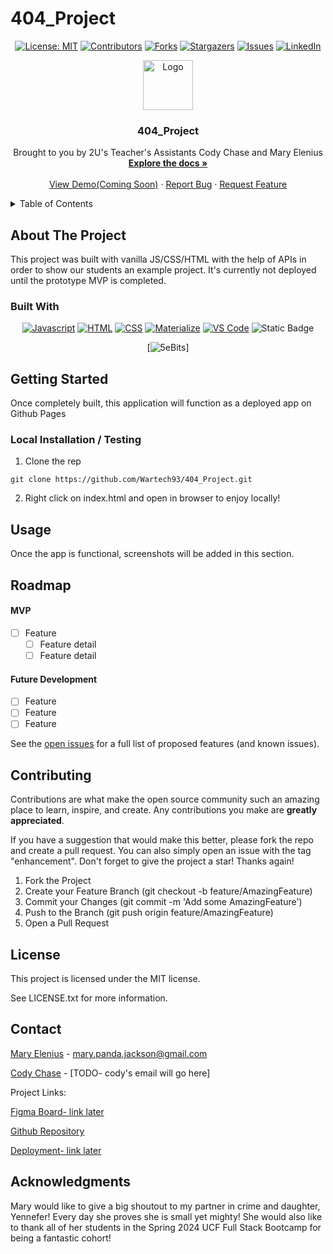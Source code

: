 # 404_Project
<div align="center">

  <!-- Add badges using the following format: -->
  <!-- ![Name](urlToShieldHere)(urlToGithubHere) -->

[![License: MIT](https://img.shields.io/badge/License-MIT-yellow.svg)](https://opensource.org/licenses/MIT)
[![Contributors](https://img.shields.io/github/contributors/Wartech93/404_Project.svg?style=plastic&logo=appveyor)](https://github.com/Wartech93/404_Project/graphs/contributors)
[![Forks](https://img.shields.io/github/forks/Wartech93/404_Project.svg?style=plastic&logo=appveyor)](https://github.com/Wartech93/404_Project/network/members)
[![Stargazers](https://img.shields.io/github/stars/Wartech93/404_Project.svg?style=plastic&logo=appveyor)](https://github.com/Wartech93/404_Project/stargazers)
[![Issues](https://img.shields.io/github/issues/Wartech93/404_Project.svg?style=plastic&logo=appveyor)](https://github.com/Wartech93/404_Project/issues)
[![LinkedIn](https://img.shields.io/badge/-LinkedIn-black.svg?style=plastic&logo=appveyor&logo=linkedin&colorB=555)](https://linkedin.com/in/Wartech93)

</div>

<!-- PROJECT LOGO -->

<div align="center">
  <a href="https://github.com/Wartech93/404_Project">
    <img src="./assets/images/logo-main.svg" alt="Logo" width="80" height="80">
  </a>

  <h3 align="center">404_Project</h3>

  <p align="center">
    Brought to you by 2U's Teacher's Assistants Cody Chase and Mary Elenius<br />
    <a href="https://github.com/Wartech93/404_Project"><strong>Explore the docs »</strong></a>
    <br />
    <br />
    <!-- TODO- add deployed link -->
    <a href="https://github.com/Wartech93/404_Project">View Demo(Coming Soon)</a>
    ·
    <a href="https://github.com/Wartech93/404_Project/issues">Report Bug</a>
    ·
    <a href="https://github.com/Wartech93/404_Project/issues">Request Feature</a>

  </p>
</div>

<!-- TABLE OF CONTENTS -->
<details>
  <summary>Table of Contents</summary>
  <ol>
    <li>
      <a href="#about-the-project">About The Project</a>
      <ul>
        <li><a href="#built-with">Built With</a></li>
      </ul>
    </li>
    <li>
      <a href="#getting-started">Getting Started</a>
      <ul>
        <li><a href="#installation">Installation</a></li>
      </ul>
    </li>
    <li><a href="#usage">Usage</a></li>
    <li><a href="#roadmap">Roadmap</a></li>
    <li><a href="#contributing">Contributing</a></li>
    <li><a href="#license">License</a></li>
    <li><a href="#contact">Contact</a></li>
    <li><a href="#acknowledgments">Acknowledgments</a></li>
  </ol>
</details>

<!-- ABOUT THE PROJECT -->

## About The Project

<!-- Add screenshots using the following format: -->
<!-- ![Screenshot alt description](directPathOfScreenshots) -->

This project was built with vanilla JS/CSS/HTML with the help of APIs in order to show our students an example project.
It's currently not deployed until the prototype MVP is completed.

### Built With

<div align="center">

[![Javascript](https://img.shields.io/badge/Language-JavaScript-ff0000?style=plastic&logo=JavaScript&logoWidth=10)](https://javascript.info/)
[![HTML](https://img.shields.io/badge/Language-HTML-ff8000?style=plastic&logo=HTML5&logoWidth=10)](https://html.com/)
[![CSS](https://img.shields.io/badge/Language-CSS-ffff00?style=plastic&logo=HTML5&logoWidth=10)](https://developer.mozilla.org/en-US/docs/Web/CSS)
[![Materialize](https://img.shields.io/badge/Framework-Materialize-80ff00?style=plastic&logo=jQuery&logoWidth=10)](https://materializecss.com/)
[![VS Code](https://img.shields.io/badge/IDE-VSCode-0000ff?style=plastic&logo=VisualStudioCode&logoWidth=10)](https://code.visualstudio.com/docs)
![Static Badge](https://img.shields.io/badge/https%3A%2F%2F5e-bits.github.io%2Fdocs%2Fimg%2Ffavicon.ico?style=plastic&logo=https%3A%2F%2F5e-bits.github.io%2Fdocs%2Fimg%2Ffavicon.ico)




[![5eBits](https://5e-bits.github.io/docs/)]

</div>

<!-- GETTING STARTED -->

## Getting Started

Once completely built, this application will function as a deployed app on Github Pages

### Local Installation / Testing

1. Clone the rep

```
git clone https://github.com/Wartech93/404_Project.git
```

2. Right click on index.html and open in browser to enjoy locally!

<!-- USAGE EXAMPLES -->

## Usage

Once the app is functional, screenshots will be added in this section.

<!-- ROADMAP -->

## Roadmap

<!-- TODO: Build Roadmap with Cody's Github issues -->

#### MVP

- [ ] Feature
  - [ ] Feature detail
  - [ ] Feature detail

#### Future Development

- [ ] Feature
- [ ] Feature
- [ ] Feature

See the [open issues](https://github.com/Wartech93/404_Project/issues) for a full list of proposed features (and known issues).

<!-- CONTRIBUTING -->

## Contributing

Contributions are what make the open source community such an amazing place to learn, inspire, and create. Any contributions you make are **greatly appreciated**.

If you have a suggestion that would make this better, please fork the repo and create a pull request. You can also simply open an issue with the tag "enhancement".
Don't forget to give the project a star! Thanks again!

1. Fork the Project
2. Create your Feature Branch (git checkout -b feature/AmazingFeature)
3. Commit your Changes (git commit -m 'Add some AmazingFeature')
4. Push to the Branch (git push origin feature/AmazingFeature)
5. Open a Pull Request

<!-- LICENSE -->

## License

This project is licensed under the MIT license.

See LICENSE.txt for more information.

<!-- CONTACT -->

## Contact

[Mary Elenius](https://maryelenius.com/d20) - mary.panda.jackson@gmail.com

<!-- TODO- add cody's email if he wants -->

[Cody Chase](https://github.com/Wartech93) - [TODO- cody's email will go here]

Project Links:

<!-- TODO- add FIGMA board -->

[Figma Board- link later]()

[Github Repository](https://github.com/Wartech93/404_Project)

<!-- TODO- add deployment link -->

[Deployment- link later]()

<!-- ACKNOWLEDGMENTS -->

## Acknowledgments

Mary would like to give a big shoutout to my partner in crime and daughter, Yennefer! Every day she proves she is small yet mighty! She would also like to thank all of her students in the Spring 2024 UCF Full Stack Bootcamp for being a fantastic cohort!